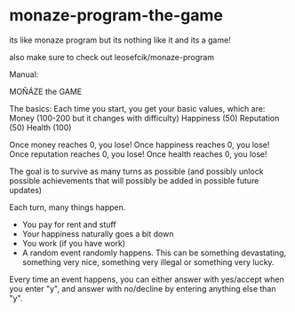 # monaze-program-the-game
its like monaze program but its nothing like it and its a game!

also make sure to check out leosefcik/monaze-program

Manual:

MOŇÁZE
the
GAME

The basics:
Each time you start, you get your basic values, which are:
Money (100-200 but it changes with difficulty)
Happiness (50)
Reputation (50)
Health (100)

Once money reaches 0, you lose!
Once happiness reaches 0, you lose!
Once reputation reaches 0, you lose!
Once health reaches 0, you lose!

The goal is to survive as many turns as possible (and possibly unlock possible achievements that will possibly be added in possible future updates)

Each turn, many things happen.
- You pay for rent and stuff
- Your happiness naturally goes a bit down
- You work (if you have work)
- A random event randomly happens. This can be something devastating, something very nice, something very illegal or something very lucky.

Every time an event happens, you can either answer with yes/accept when you enter "y", and answer with no/decline by entering anything else than "y".
